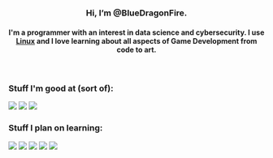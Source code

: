 <div align="center">
  
  ### Hi, I’m @BlueDragonFire. 
  
  #### I'm a programmer with an interest in data science and cybersecurity. I use [Linux] and I love learning about all aspects of Game Development from code to art.
  
</div>
&nbsp;

### Stuff I'm good at (sort of):
  
  
[<img src="https://img.shields.io/badge/c%23-%23239120.svg?style=for-the-badge&logo=c-sharp&logoColor=white"/>][C#]
[<img src="https://img.shields.io/badge/c-%2300599C.svg?style=for-the-badge&logo=c&logoColor=white"/>][C]
[<img src="https://img.shields.io/badge/java-%23ED8B00.svg?style=for-the-badge&logo=java&logoColor=white"/>][Java]

[Java]:https://en.wikipedia.org/wiki/Java_(programming_language)
[C#]: https://en.wikipedia.org/wiki/C_Sharp_(programming_language)
[C]: https://en.wikipedia.org/wiki/C_(programming_language)

### Stuff I plan on learning:

[<img src="https://img.shields.io/badge/javascript-%23323330.svg?style=for-the-badge&logo=javascript&logoColor=%23F7DF1E"/>][JavaScript]
[<img src="https://img.shields.io/badge/lua-%232C2D72.svg?style=for-the-badge&logo=lua&logoColor=white"/>][Lua]
[<img src="https://img.shields.io/badge/rust-%23000000.svg?style=for-the-badge&logo=rust&logoColor=white"/>][Rust]
[<img src="https://img.shields.io/badge/python-3670A0?style=for-the-badge&logo=python&logoColor=ffdd54"/>][Python]
[<img src="https://img.shields.io/badge/GODOT-%23FFFFFF.svg?style=for-the-badge&logo=godot-engine"/>][Godot]

[JavaScript]: https://en.wikipedia.org/wiki/JavaScript
[Lua]: https://en.wikipedia.org/wiki/Lua_(programming_language)
[Rust]: https://en.wikipedia.org/wiki/Rust_(programming_language)
[Python]: https://en.wikipedia.org/wiki/Python_(programming_language)
[Godot]: https://en.wikipedia.org/wiki/Godot_(game_engine)

[Linux]: https://en.wikipedia.org/wiki/Linux

<!--
No clicking!
https://youtu.be/dQw4w9WgXcQ
-->

